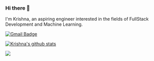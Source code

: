 ### Hi there 👋

I'm Krishna, an aspiring engineer interested in the fields of FullStack Development and Machine Learning. 

[![Gmail Badge](https://img.shields.io/badge/-krishna16sharma.s@gmail.com-c14438?style=flat-square&logo=Gmail&label=Gmail&logoColor=white&link=mailto:krishna16sharma.s@gmail.com)](mailto:krishna16sharma.s@gmail.com)

[![Krishna's github stats](https://github-readme-stats.vercel.app/api?username=krishna16sharma&hide=stars,issues&show_icons=true)](https://github.com/krishna16sharma/)

![](https://komarev.com/ghpvc/?username=krishna16sharma&color=red)

<!--
**krishna16sharma/krishna16sharma** is a ✨ _special_ ✨ repository because its `README.md` (this file) appears on your GitHub profile.

Here are some ideas to get you started:

- 🔭 I’m currently working on ...
- 🌱 I’m currently learning ...
- 👯 I’m looking to collaborate on ...
- 🤔 I’m looking for help with ...
- 💬 Ask me about ...
- 📫 How to reach me: ...
- 😄 Pronouns: ...
- ⚡ Fun fact: ...
-->
